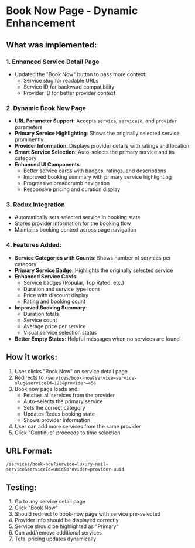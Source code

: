 # Book Now Page - Dynamic Enhancement

## What was implemented:

### 1. **Enhanced Service Detail Page**
- Updated the "Book Now" button to pass more context:
  - Service slug for readable URLs
  - Service ID for backward compatibility
  - Provider ID for better provider context

### 2. **Dynamic Book Now Page**
- **URL Parameter Support**: Accepts `service`, `serviceId`, and `provider` parameters
- **Primary Service Highlighting**: Shows the originally selected service prominently
- **Provider Information**: Displays provider details with ratings and location
- **Smart Service Selection**: Auto-selects the primary service and its category
- **Enhanced UI Components**:
  - Better service cards with badges, ratings, and descriptions
  - Improved booking summary with primary service highlighting
  - Progressive breadcrumb navigation
  - Responsive pricing and duration display

### 3. **Redux Integration**
- Automatically sets selected service in booking state
- Stores provider information for the booking flow
- Maintains booking context across page navigation

### 4. **Features Added**:
- **Service Categories with Counts**: Shows number of services per category
- **Primary Service Badge**: Highlights the originally selected service
- **Enhanced Service Cards**: 
  - Service badges (Popular, Top Rated, etc.)
  - Duration and service type icons
  - Price with discount display
  - Rating and booking count
- **Improved Booking Summary**:
  - Duration totals
  - Service count
  - Average price per service
  - Visual service selection status
- **Better Empty States**: Helpful messages when no services are found

## How it works:

1. User clicks "Book Now" on service detail page
2. Redirects to `/services/book-now?service=service-slug&serviceId=123&provider=456`
3. Book now page loads and:
   - Fetches all services from the provider
   - Auto-selects the primary service
   - Sets the correct category
   - Updates Redux booking state
   - Shows provider information
4. User can add more services from the same provider
5. Click "Continue" proceeds to time selection

## URL Format:
```
/services/book-now?service=luxury-nail-service&serviceId=uuid&provider=provider-uuid
```

## Testing:
1. Go to any service detail page
2. Click "Book Now" 
3. Should redirect to book-now page with service pre-selected
4. Provider info should be displayed correctly
5. Service should be highlighted as "Primary"
6. Can add/remove additional services
7. Total pricing updates dynamically